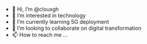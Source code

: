 - 👋 Hi, I’m @clouxgh
- 👀 I’m interested in technology
- 🌱 I’m currently learning 5G deployment
- 💞️ I’m looking to collaborate on digital transformation
- 📫 How to reach me ...

<!---
clouxgh/clouxgh is a ✨ special ✨ repository because its `README.md` (this file) appears on your GitHub profile.
You can click the Preview link to take a look at your changes.
--->
